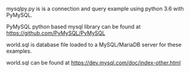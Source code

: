 mysqlpy.py is is a connection and query example using python 3.6 with PyMySQL.

PyMySQL python based mysql library can be found at https://github.com/PyMySQL/PyMySQL

world.sql is database file loaded to a MySQL/MariaDB server for these examples.

world.sql can be found at https://dev.mysql.com/doc/index-other.html

